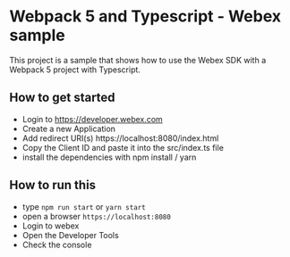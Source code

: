 # Webpack 5 and Typescript - Webex sample
This project is a sample that shows how to use the Webex SDK with a Webpack 5 project with Typescript.

## How to get started
* Login to https://developer.webex.com
* Create a new Application
* Add redirect URI(s) https://localhost:8080/index.html
* Copy the Client ID and paste it into the src/index.ts file
* install the dependencies with npm install / yarn

## How to run this
* type `npm run start` or `yarn start`
* open a browser `https://localhost:8080`
* Login to webex
* Open the Developer Tools
* Check the console